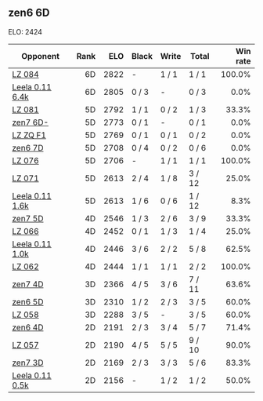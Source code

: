 ## zen6 6D ##

ELO: 2424

Opponent | Rank | ELO | Black | Write | Total | Win rate
---------|-----:|----:|-------|-------|-------|-------:
[LZ 084](LZ%20084.md) | 6D | 2822 | - | 1 / 1 | 1 / 1 | 100.0%
[Leela 0.11 6.4k](Leela%200.11%206.4k.md) | 6D | 2805 | 0 / 3 | - | 0 / 3 | 0.0%
[LZ 081](LZ%20081.md) | 5D | 2792 | 1 / 1 | 0 / 2 | 1 / 3 | 33.3%
[zen7 6D-](zen7%206D-.md) | 5D | 2773 | 0 / 1 | - | 0 / 1 | 0.0%
[LZ ZQ F1](LZ%20ZQ%20F1.md) | 5D | 2769 | 0 / 1 | 0 / 1 | 0 / 2 | 0.0%
[zen6 7D](zen6%207D.md) | 5D | 2708 | 0 / 4 | 0 / 2 | 0 / 6 | 0.0%
[LZ 076](LZ%20076.md) | 5D | 2706 | - | 1 / 1 | 1 / 1 | 100.0%
[LZ 071](LZ%20071.md) | 5D | 2613 | 2 / 4 | 1 / 8 | 3 / 12 | 25.0%
[Leela 0.11 1.6k](Leela%200.11%201.6k.md) | 5D | 2613 | 1 / 6 | 0 / 6 | 1 / 12 | 8.3%
[zen7 5D](zen7%205D.md) | 4D | 2546 | 1 / 3 | 2 / 6 | 3 / 9 | 33.3%
[LZ 066](LZ%20066.md) | 4D | 2452 | 0 / 1 | 1 / 3 | 1 / 4 | 25.0%
[Leela 0.11 1.0k](Leela%200.11%201.0k.md) | 4D | 2446 | 3 / 6 | 2 / 2 | 5 / 8 | 62.5%
[LZ 062](LZ%20062.md) | 4D | 2444 | 1 / 1 | 1 / 1 | 2 / 2 | 100.0%
[zen7 4D](zen7%204D.md) | 3D | 2366 | 4 / 5 | 3 / 6 | 7 / 11 | 63.6%
[zen6 5D](zen6%205D.md) | 3D | 2310 | 1 / 2 | 2 / 3 | 3 / 5 | 60.0%
[LZ 058](LZ%20058.md) | 3D | 2288 | 3 / 5 | - | 3 / 5 | 60.0%
[zen6 4D](zen6%204D.md) | 2D | 2191 | 2 / 3 | 3 / 4 | 5 / 7 | 71.4%
[LZ 057](LZ%20057.md) | 2D | 2190 | 4 / 5 | 5 / 5 | 9 / 10 | 90.0%
[zen7 3D](zen7%203D.md) | 2D | 2169 | 2 / 3 | 3 / 3 | 5 / 6 | 83.3%
[Leela 0.11 0.5k](Leela%200.11%200.5k.md) | 2D | 2156 | - | 1 / 2 | 1 / 2 | 50.0%
